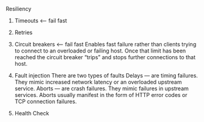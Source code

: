 Resiliency

1. Timeouts <-- fail fast

2. Retries

3. Circuit breakers <-- fail fast
Enables fast failure rather than clients trying to connect to an overloaded or failing host. Once that limit has been reached the circuit breaker “trips” and stops further connections to that host.

4. Fault injection
There are two types of faults 
Delays — are timing failures. They mimic increased network latency or an overloaded upstream service.
Aborts — are crash failures. They mimic failures in upstream services. Aborts usually manifest in the form of HTTP error codes or TCP connection failures.

5. Health Check
